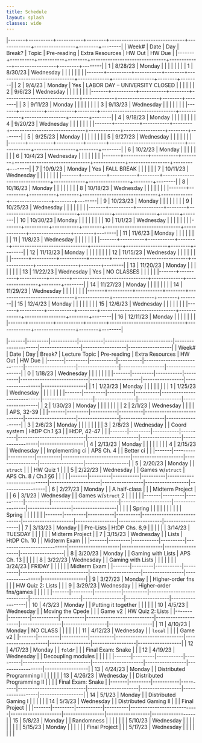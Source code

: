 ```yaml
---
title: Schedule 
layout: splash
classes: wide
---
```


|-------+----------+-----------+--------+-------------------------------+-------------+-----------------+--------+--------|
| Week# | Date     | Day       | Break? | Topic                         | Pre-reading | Extra Resources | HW Out | HW Due |
|-------+----------+-----------+--------+-------------------------------+-------------+-----------------+--------+--------|
|     1 | 8/28/23  | Monday    |        |                               |             |                 |        |        |
|     1 | 8/30/23  | Wednesday |        |                               |             |                 |        |        |
|-------+----------+-----------+--------+-------------------------------+-------------+-----------------+--------+--------|
|     2 | 9/4/23   | Monday    | Yes    | LABOR DAY – UNIVERSITY CLOSED |             |                 |        |        |
|     2 | 9/6/23   | Wednesday |        |                               |             |                 |        |        |
|-------+----------+-----------+--------+-------------------------------+-------------+-----------------+--------+--------|
|     3 | 9/11/23  | Monday    |        |                               |             |                 |        |        |
|     3 | 9/13/23  | Wednesday |        |                               |             |                 |        |        |
|-------+----------+-----------+--------+-------------------------------+-------------+-----------------+--------+--------|
|     4 | 9/18/23  | Monday    |        |                               |             |                 |        |        |
|     4 | 9/20/23  | Wednesday |        |                               |             |                 |        |        |
|-------+----------+-----------+--------+-------------------------------+-------------+-----------------+--------+--------|
|     5 | 9/25/23  | Monday    |        |                               |             |                 |        |        |
|     5 | 9/27/23  | Wednesday |        |                               |             |                 |        |        |
|-------+----------+-----------+--------+-------------------------------+-------------+-----------------+--------+--------|
|     6 | 10/2/23  | Monday    |        |                               |             |                 |        |        |
|     6 | 10/4/23  | Wednesday |        |                               |             |                 |        |        |
|-------+----------+-----------+--------+-------------------------------+-------------+-----------------+--------+--------|
|     7 | 10/9/23  | Monday    | Yes    | FALL BREAK                    |             |                 |        |        |
|     7 | 10/11/23 | Wednesday |        |                               |             |                 |        |        |
|-------+----------+-----------+--------+-------------------------------+-------------+-----------------+--------+--------|
|     8 | 10/16/23 | Monday    |        |                               |             |                 |        |        |
|     8 | 10/18/23 | Wednesday |        |                               |             |                 |        |        |
|-------+----------+-----------+--------+-------------------------------+-------------+-----------------+--------+--------|
|     9 | 10/23/23 | Monday    |        |                               |             |                 |        |        |
|     9 | 10/25/23 | Wednesday |        |                               |             |                 |        |        |
|-------+----------+-----------+--------+-------------------------------+-------------+-----------------+--------+--------|
|    10 | 10/30/23 | Monday    |        |                               |             |                 |        |        |
|    10 | 11/1/23  | Wednesday |        |                               |             |                 |        |        |
|-------+----------+-----------+--------+-------------------------------+-------------+-----------------+--------+--------|
|    11 | 11/6/23  | Monday    |        |                               |             |                 |        |        |
|    11 | 11/8/23  | Wednesday |        |                               |             |                 |        |        |
|-------+----------+-----------+--------+-------------------------------+-------------+-----------------+--------+--------|
|    12 | 11/13/23 | Monday    |        |                               |             |                 |        |        |
|    12 | 11/15/23 | Wednesday |        |                               |             |                 |        |        |
|-------+----------+-----------+--------+-------------------------------+-------------+-----------------+--------+--------|
|    13 | 11/20/23 | Monday    |        |                               |             |                 |        |        |
|    13 | 11/22/23 | Wednesday | Yes    | NO CLASSES                    |             |                 |        |        |
|-------+----------+-----------+--------+-------------------------------+-------------+-----------------+--------+--------|
|    14 | 11/27/23 | Monday    |        |                               |             |                 |        |        |
|    14 | 11/29/23 | Wednesday |        |                               |             |                 |        |        |
|-------+----------+-----------+--------+-------------------------------+-------------+-----------------+--------+--------|
|    15 | 12/4/23  | Monday    |        |                               |             |                 |        |        |
|    15 | 12/6/23  | Wednesday |        |                               |             |                 |        |        |
|-------+----------+-----------+--------+-------------------------------+-------------+-----------------+--------+--------|
|    16 | 12/11/23 | Monday    |        |                               |             |                 |        |        |
|-------+----------+-----------+--------+-------------------------------+-------------+-----------------+--------+--------|


|-------|---------|-----------|----------|----------------------------|---------------------|-----------------|------------------|------------------|
| Week# | Date    | Day       | Break?   | Lecture Topic              | Pre-reading         | Extra Resources | HW Out           | HW Due           |
|-------|---------|-----------|----------|----------------------------|---------------------|-----------------|------------------|------------------|
| 0     | 1/18/23 | Wednesday |          |                            |                     |                 |                  |                  |
|-------|---------|-----------|----------|----------------------------|---------------------|-----------------|------------------|------------------|
| 1     | 1/23/23 | Monday    |          |                            |                     |                 |                  |                  |
| 1     | 1/25/23 | Wednesday |          |                            |                     |                 |                  |                  |
|-------|---------|-----------|----------|----------------------------|---------------------|-----------------|------------------|------------------|
| 2     | 1/30/23 | Monday    |          |                            |                     |                 |                  |                  |
| 2     | 2/1/23  | Wednesday |          |                            |                     |                 | APS, 32-39       |                  |
|-------|---------|-----------|----------|----------------------------|---------------------|-----------------|------------------|------------------|
| 3     | 2/6/23  | Monday    |          |                            |                     |                 |                  |                  |
| 3     | 2/8/23  | Wednesday |          | Coord system               | HtDP Ch.1 §3        |                 | HtDP, 42-47      |                  |
|-------|---------|-----------|----------|----------------------------|---------------------|-----------------|------------------|------------------|
| 4     | 2/13/23 | Monday    |          |                            |                     |                 |                  |                  |
| 4     | 2/15/23 | Wednesday |          | Implementing ci            | APS Ch. 4           |                 | Better ci        |                  |
|-------|---------|-----------|----------|----------------------------|---------------------|-----------------|------------------|------------------|
| 5     | 2/20/23 | Monday    |          | `struct`                   |                     |                 | HW Quiz 1        |                  |
| 5     | 2/22/23 | Wednesday |          | Games w/`struct`           | APS Ch. 8 / Ch.1 §6 |                 |                  |                  |
|-------|---------|-----------|----------|----------------------------|---------------------|-----------------|------------------|------------------|
| 6     | 2/27/23 | Monday    |          | A half-class               |                     |                 | Midterm Project  |                  |
| 6     | 3/1/23  | Wednesday |          | Games w/`struct` 2         |                     |                 |                  |                  |
|-------|---------|-----------|----------|----------------------------|---------------------|-----------------|------------------|------------------|
|       |         |           | Spring   |                            |                     |                 |                  |                  |
|       |         |           | Spring   |                            |                     |                 |                  |                  |
|-------|---------|-----------|----------|----------------------------|---------------------|-----------------|------------------|------------------|
| 7     | 3/13/23 | Monday    |          | Pre-Lists                  | HtDP Chs. 8,9       |                 |                  |                  |
|       | 3/14/23 | TUESDAY   |          |                            |                     |                 |                  | Midterm Project  |
| 7     | 3/15/23 | Wednesday |          | Lists                      | HtDP Ch. 10         |                 | Midterm Exam     |                  |
|-------|---------|-----------|----------|----------------------------|---------------------|-----------------|------------------|------------------|
| 8     | 3/20/23 | Monday    |          | Gaming with Lists          | APS Ch. 13          |                 |                  |                  |
| 8     | 3/22/23 | Wednesday |          | Gaming with Lists          |                     |                 |                  |                  |
|       | 3/24/23 | FRIDAY    |          |                            |                     |                 |                  | Midterm Exam     |
|-------|---------|-----------|----------|----------------------------|---------------------|-----------------|------------------|------------------|
| 9     | 3/27/23 | Monday    |          | Higher-order fns           |                     |                 | HW Quiz 2: Lists |                  |
| 9     | 3/29/23 | Wednesday |          | Higher-order fns/games     |                     |                 |                  |                  |
|-------|---------|-----------|----------|----------------------------|---------------------|-----------------|------------------|------------------|
| 10    | 4/3/23  | Monday    |          | Putting it together        |                     |                 |                  |                  |
| 10    | 4/5/23  | Wednesday |          | Moving the Cpede           |                     |                 | Game v2          | HW Quiz 2: Lists |
|-------|---------|-----------|----------|----------------------------|---------------------|-----------------|------------------|------------------|
| 11    | 4/10/23 | Monday    | NO CLASS |                            |                     |                 |                  |                  |
| 11    | 4/12/23 | Wednesday |          | `local`                    |                     |                 |                  | Game v2          |
|-------|---------|-----------|----------|----------------------------|---------------------|-----------------|------------------|------------------|
| 12    | 4/17/23 | Monday    |          | `foldr`                    |                     |                 | Final Exam: Snake |                  |
| 12    | 4/19/23 | Wednesday |          | Decoupling modules         |                     |                 |                  |                  |
|-------|---------|-----------|----------|----------------------------|---------------------|-----------------|------------------|------------------|
| 13    | 4/24/23 | Monday    |          | Distributed Programming I  |                     |                 |                  |                  |
| 13    | 4/26/23 | Wednesday |          | Distributed Programming II |                     |                 |                  | Final Exam: Snake |
|-------|---------|-----------|----------|----------------------------|---------------------|-----------------|------------------|------------------|
| 14    | 5/1/23  | Monday    |          | Distributed Gaming I       |                     |                 |                  |                  |
| 14    | 5/3/23  | Wednesday |          | Distributed Gaming II      |                     |                 | Final Project    |                  |
|-------|---------|-----------|----------|----------------------------|---------------------|-----------------|------------------|------------------|
| 15    | 5/8/23  | Monday    |          | Randomness                 |                     |                 |                  |                  |
|       | 5/10/23 | Wednesday |          |                            |                     |                 |                  |                  |
|       | 5/15/23 | Monday    |          |                            |                     |                 |                  | Final Project    |
|       | 5/17/23 | Wednesday |          |                            |                     |                 |                  |                  |

<!-- <img src="https://imgs.xkcd.com/comics/x.png"> -->
